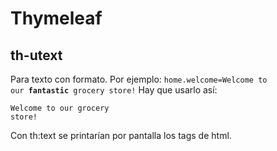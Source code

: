 Thymeleaf
=========


th-utext
--------
Para texto con formato. Por ejemplo:
<code>home.welcome=Welcome to our <b>fantastic</b> grocery store!</code>
Hay que usarlo así:
<code><p th:utext="#{home.welcome}">Welcome to our grocery store!</p></code>
Con th:text se printarían por pantalla los tags de html.
